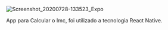 ![Screenshot_20200728-133523_Expo](https://user-images.githubusercontent.com/57547112/88695214-f37fb380-d0d7-11ea-9410-3cedbd49bfd4.jpg)

App para Calcular o Imc, foi utilizado a tecnologia React Native.
